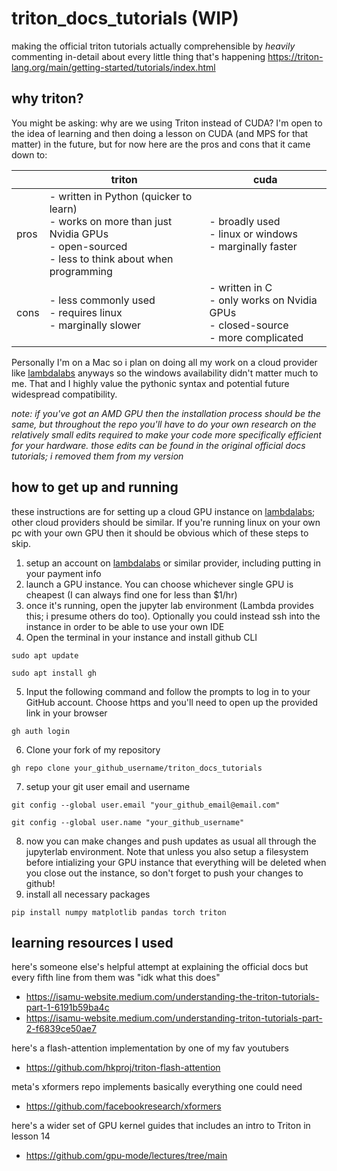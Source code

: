 # triton_docs_tutorials **(WIP)**
making the official triton tutorials actually comprehensible by *heavily* commenting in-detail about every little thing that's happening
https://triton-lang.org/main/getting-started/tutorials/index.html

## why triton?
You might be asking: why are we using Triton instead of CUDA? I'm open to the idea of learning and then doing a lesson on CUDA (and MPS for that matter) in the future, but for now here are the pros and cons that it came down to:

|      | triton                                                                                            | cuda                                                             |
| ---- | ------------------------------------------------------------------------------------------------- | ---------------------------------------------------------------- |
| pros | - written in Python (quicker to learn)<br>- works on more than just Nvidia GPUs<br>- open-sourced<br>- less to think about when programming | - broadly used<br>- linux or windows <br>- marginally faster                            |
| cons | - less commonly used<br>- requires linux<br>- marginally slower                                                          | - written in C<br>- only works on Nvidia GPUs<br>- closed-source<br>- more complicated |

Personally I'm on a Mac so i plan on doing all my work on a cloud provider like [lambdalabs](https://lambdalabs.com) anyways so the windows availability didn't matter much to me. That and I highly value the pythonic syntax and potential future widespread compatibility. 

*note: if you've got an AMD GPU then the installation process should be the same, but throughout the repo you'll have to do your own research on the relatively small edits required to make your code more specifically efficient for your hardware. those edits can be found in the original official docs tutorials; i removed them from my version*

## how to get up and running
these instructions are for setting up a cloud GPU instance on [lambdalabs](https://lambdalabs.com); other cloud providers should be similar. If you're running linux on your own pc with your own GPU then it should be obvious which of these steps to skip. 

1. setup an account on [lambdalabs](https://lambdalabs.com) or similar provider, including putting in your payment info
2. launch a GPU instance. You can choose whichever single GPU is cheapest (I can always find one for less than $1/hr)
3. once it's running, open the jupyter lab environment (Lambda provides this; i presume others do too). Optionally you could instead ssh into the instance in order to be able to use your own IDE
4. Open the terminal in your instance and install github CLI
```
sudo apt update
```
```
sudo apt install gh
```
5. Input the following command and follow the prompts to log in to your GitHub account. Choose https and you'll need to open up the provided link in your browser
```
gh auth login
```
6. Clone your fork of my repository
```
gh repo clone your_github_username/triton_docs_tutorials
```
7. setup your git user email and username
```
git config --global user.email "your_github_email@email.com"
```
```
git config --global user.name "your_github_username"
```
8. now you can make changes and push updates as usual all through the jupyterlab environment. Note that unless you also setup a filesystem before intializing your GPU instance that everything will be deleted when you close out the instance, so don't forget to push your changes to github!
9. install all necessary packages
```
pip install numpy matplotlib pandas torch triton
```

## learning resources I used
here's someone else's helpful attempt at explaining the official docs but every fifth line from them was "idk what this does"
- https://isamu-website.medium.com/understanding-the-triton-tutorials-part-1-6191b59ba4c
- https://isamu-website.medium.com/understanding-triton-tutorials-part-2-f6839ce50ae7

here's a flash-attention implementation by one of my fav youtubers
- https://github.com/hkproj/triton-flash-attention

meta's xformers repo implements basically everything one could need
- https://github.com/facebookresearch/xformers

here's a wider set of GPU kernel guides that includes an intro to Triton in lesson 14
- https://github.com/gpu-mode/lectures/tree/main


